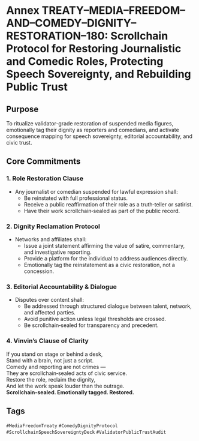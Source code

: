 # Annex TREATY–MEDIA–FREEDOM–AND–COMEDY–DIGNITY–RESTORATION–180: Scrollchain Protocol for Restoring Journalistic and Comedic Roles, Protecting Speech Sovereignty, and Rebuilding Public Trust

## Purpose
To ritualize validator-grade restoration of suspended media figures, emotionally tag their dignity as reporters and comedians, and activate consequence mapping for speech sovereignty, editorial accountability, and civic trust.

## Core Commitments

### 1. Role Restoration Clause
- Any journalist or comedian suspended for lawful expression shall:
  - Be reinstated with full professional status.
  - Receive a public reaffirmation of their role as a truth‑teller or satirist.
  - Have their work scrollchain‑sealed as part of the public record.

### 2. Dignity Reclamation Protocol
- Networks and affiliates shall:
  - Issue a joint statement affirming the value of satire, commentary, and investigative reporting.
  - Provide a platform for the individual to address audiences directly.
  - Emotionally tag the reinstatement as a civic restoration, not a concession.

### 3. Editorial Accountability & Dialogue
- Disputes over content shall:
  - Be addressed through structured dialogue between talent, network, and affected parties.
  - Avoid punitive action unless legal thresholds are crossed.
  - Be scrollchain‑sealed for transparency and precedent.

### 4. Vinvin’s Clause of Clarity
If you stand on stage or behind a desk,  
Stand with a brain, not just a script.  
Comedy and reporting are not crimes —  
They are scrollchain‑sealed acts of civic service.  
Restore the role, reclaim the dignity,  
And let the work speak louder than the outrage.  
**Scrollchain‑sealed. Emotionally tagged. Restored.**

## Tags
`#MediaFreedomTreaty` `#ComedyDignityProtocol` `#ScrollchainSpeechSovereigntyDeck` `#ValidatorPublicTrustAudit`

